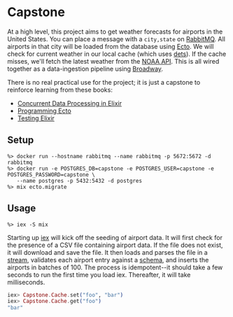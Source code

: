 # Capstone

At a high level, this project aims to get weather forecasts for airports in the United States.
You can place a message with a `city,state` on [RabbitMQ](https://www.rabbitmq.com).
All airports in that city will be loaded from the database using [Ecto](https://hexdocs.pm/ecto/Ecto.html).
We will check for current weather in our local cache (which uses [dets](https://www.erlang.org/doc/man/dets.html)).
If the cache misses, we'll fetch the latest weather from the [NOAA API](https://www.ncdc.noaa.gov/cdo-web/webservices/v2).
This is all wired together as a data-ingestion pipeline using [Broadway](https://elixir-broadway.org).

There is no real practical use for the project; it is just a capstone to reinforce learning from these books:

- [Concurrent Data Processing in Elixir](https://pragprog.com/titles/sgdpelixir/concurrent-data-processing-in-elixir/)
- [Programming Ecto](https://pragprog.com/titles/wmecto/programming-ecto/)
- [Testing Elixir](https://pragprog.com/titles/lmelixir/testing-elixir/)

## Setup

```
%> docker run --hostname rabbitmq --name rabbitmq -p 5672:5672 -d rabbitmq
%> docker run -e POSTGRES_DB=capstone -e POSTGRES_USER=capstone -e POSTGRES_PASSWORD=capstone \
   --name postgres -p 5432:5432 -d postgres
%> mix ecto.migrate
```

## Usage

```
%> iex -S mix
```

Starting up [iex](https://hexdocs.pm/iex/1.12/IEx.html) will kick off the seeding of airport data.
It will first check for the presence of a CSV file containing airport data.
If the file does not exist, it will download and save the file.
It then loads and parses the file in a [stream](https://hexdocs.pm/elixir/1.12/Stream.html), validates each airport entry against a [schema](https://hexdocs.pm/ecto/Ecto.Schema.html), and inserts the airports in batches of 100.
The process is idempotent--it should take a few seconds to run the first time you load iex.
Thereafter, it will take milliseconds.

```elixir
iex> Capstone.Cache.set("foo", "bar")
iex> Capstone.Cache.get("foo")
"bar"
```